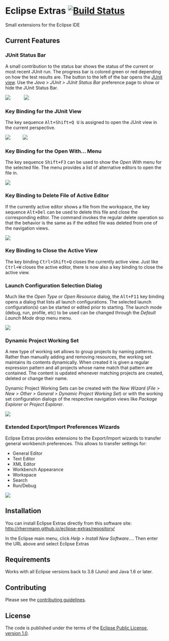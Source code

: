 # Eclipse Extras [![Build Status](https://travis-ci.org/rherrmann/eclipse-extras.png)](https://travis-ci.org/rherrmann/eclipse-extras)

Small extensions for the Eclipse IDE

## Current Features

### JUnit Status Bar
A small contribution to the status bar shows the status of the current or most recent JUnit run. The progress bar is colored green or red depending on how the test results are. The button to the left of the bar opens the [JUnit view](http://help.eclipse.org/luna/index.jsp?topic=%2Forg.eclipse.jdt.doc.user%2Freference%2Fviews%2Fref-view-junit.htm). Use the _Java &gt; JUnit &gt; JUnit Status Bar_ preference page to show or hide the JUnit Status Bar.

![](https://raw.githubusercontent.com/rherrmann/eclipse-extras/master/readme-images/junit-status-bar-green.png) &nbsp;&nbsp;&nbsp;&nbsp;&nbsp;&nbsp;&nbsp;&nbsp;&nbsp;&nbsp;![](https://raw.githubusercontent.com/rherrmann/eclipse-extras/master/readme-images/junit-status-bar-red.png)

### Key Binding for the JUnit View
The key sequence <kbd>Alt+Shift+Q U</kbd> is assigned to open the JUnit view in the current perspective.

![](https://raw.githubusercontent.com/rherrmann/eclipse-extras/master/readme-images/show-junit-view.png)&nbsp;&nbsp;&nbsp;&nbsp;&nbsp;&nbsp;&nbsp;&nbsp;&nbsp;&nbsp;![](https://raw.githubusercontent.com/rherrmann/eclipse-extras/master/readme-images/junit-view.png)

### Key Binding for the Open With... Menu
The key sequence <kbd>Shift+F3</kbd> can be used to show the _Open With_ menu for the selected file. The menu provides a list of alternative editors to open the file in.

![](https://raw.githubusercontent.com/rherrmann/eclipse-extras/master/readme-images/open-with-menu.png)

### Key Binding to Delete File of Active Editor
If the currently active editor shows a file from the workspace, the key sequence <kbd>Alt+Del</kbd> can be used to delete this file and close the corresponding editor. The command invokes the regular delete operation so that the behavior is the same as if the edited file was deleted from one of the navigation views.

![](https://raw.githubusercontent.com/rherrmann/eclipse-extras/master/readme-images/delete-editor-resource.png)

### Key Binding to Close the Active View
The key binding <kbd>Ctrl+Shift+Q</kbd> closes the currently active view. Just like <kbd>Ctrl+W</kbd> closes the active editor, there is now also a key binding to close the active view. 

### Launch Configuration Selection Dialog
Much like the _Open Type_ or _Open Resource_ dialog, the <kbd>Alt+F11</kbd> key binding opens a dialog that lists all launch configurations. The selected launch configuration(s) can be started or edited prior to starting. The launch mode (debug, run, profile, etc) to be used can be changed through the _Default Launch Mode_ drop menu menu.

![](https://raw.githubusercontent.com/rherrmann/eclipse-extras/master/readme-images/launch-config-dialog.png)

### Dynamic Project Working Set
A new type of working set allows to group projects by naming patterns. Rather than manually adding and removing resources, the working set maintains its contents dynamically. When created it is given a regular expression pattern and all projects whose name match that pattern are contained. The content is updated whenever matching projects are created, deleted or change their name.

Dynamic Project Working Sets can be created with the _New Wizard_ (_File &gt; New &gt; Other &gt; General &gt; Dynamic Project Working Set_) or with the working set configuration dialogs of the respective navigation views like _Package Explorer_ or _Project Explorer_.

![](https://raw.githubusercontent.com/rherrmann/eclipse-extras/master/readme-images/dynamic-working-sets.png)

### Extended Export/Import Preferences Wizards
Eclipse Extras provides extensions to the Export/Import wizards to transfer general workbench preferences. This allows to transfer settings for:
* General Editor
* Text Editor
* XML Editor
* Workbench Appearance
* Workspace
* Search
* Run/Debug

![](https://raw.githubusercontent.com/rherrmann/eclipse-extras/master/readme-images/export-preferences-wizard.png)


## Installation
You can install Eclipse Extras directly from this software site: http://rherrmann.github.io/eclipse-extras/repository/

In the Eclipse main menu, click _Help > Install New Software…_. Then enter the URL above and select Eclipse Extras

## Requirements
Works with all Eclipse versions back to 3.8 (Juno) and Java 1.6 or later.

## Contributing
Please see the [contributing guidelines](CONTRIBUTING.md).

## License
The code is published under the terms of the [Eclipse Public License, version 1.0](https://www.eclipse.org/legal/epl-v10.html).
